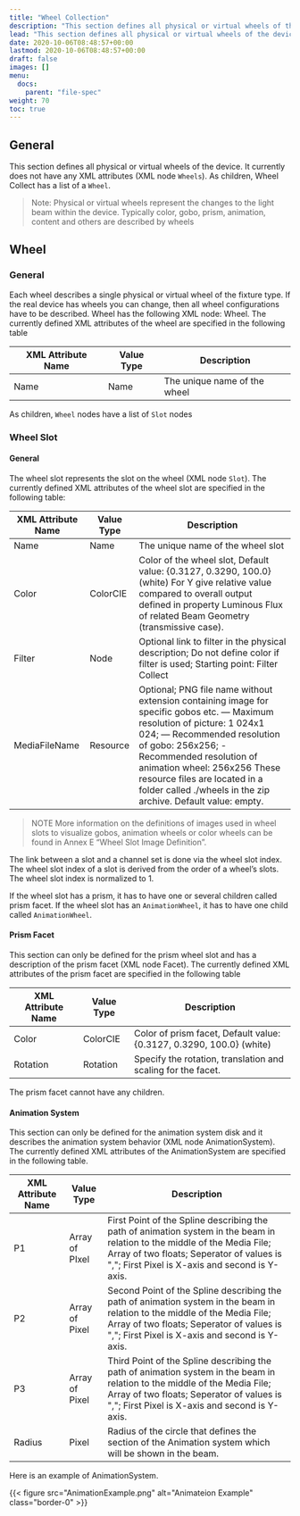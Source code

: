 ```yaml
---
title: "Wheel Collection"
description: "This section defines all physical or virtual wheels of the device."
lead: "This section defines all physical or virtual wheels of the device."
date: 2020-10-06T08:48:57+00:00
lastmod: 2020-10-06T08:48:57+00:00
draft: false
images: []
menu:
  docs:
    parent: "file-spec"
weight: 70
toc: true
---
```


## General

This section defines all physical or virtual wheels of the device. It currently does not have any XML attributes (XML node `Wheels`). As children, Wheel Collect has a list of a `Wheel`.

> Note: Physical or virtual wheels represent the changes to the light beam within the device. Typically color, gobo, prism, animation, content and others are described by wheels

## Wheel

### General

Each wheel describes a single physical or virtual wheel of the fixture type. If the real device has wheels you can change, then all wheel configurations have to be described. Wheel has the following XML node: Wheel. The currently defined XML attributes of the wheel are specified in the following table

| XML Attribute Name | Value Type | Description                  |
|--------------------|------------|------------------------------|
| Name               | Name       | The unique name of the wheel |

As children, `Wheel` nodes have a list of `Slot` nodes

### Wheel Slot

#### General

The wheel slot represents the slot on the wheel (XML node `Slot`). The currently defined XML attributes of the wheel slot are specified in the following table:

| XML Attribute Name | Value Type | Description                                                                                                                                                                                                                                                                                                                               |
|--------------------|------------|-------------------------------------------------------------------------------------------------------------------------------------------------------------------------------------------------------------------------------------------------------------------------------------------------------------------------------------------|
| Name               | Name       | The unique name of the wheel slot                                                                                                                                                                                                                                                                                                         |
| Color              | ColorCIE   | Color of the wheel slot, Default value: {0.3127, 0.3290, 100.0} (white) For Y give relative value compared to overall output defined in property Luminous Flux of related Beam Geometry (transmissive case).                                                                                                                              |
| Filter             | Node       |  Optional link to filter in the physical description; Do not define color if filter is used; Starting point: Filter Collect                                                                                                                                                                                                               |
| MediaFileName      | Resource   | Optional; PNG file name without extension containing image for specific gobos etc.  — Maximum resolution of picture: 1 024x1 024; — Recommended resolution of gobo: 256x256; - Recommended resolution of animation wheel: 256x256  These resource files are located in a folder called ./wheels in the zip archive. Default value: empty. |

> NOTE More information on the definitions of images used in wheel slots to visualize gobos, animation wheels or color wheels can be found in Annex E “Wheel Slot Image Definition”.

The link between a slot and a channel set is done via the wheel slot index. The wheel slot index of a slot is derived from the order of a wheel’s slots. The wheel slot index is normalized to 1.

If the wheel slot has a prism, it has to have one or several children called prism facet. If the wheel slot has an `AnimationWheel`, it has to have one child called `AnimationWheel`.

#### Prism Facet

This section can only be defined for the prism wheel slot and has a description of the prism facet (XML node Facet). The currently defined XML attributes of the prism facet are specified in the following table

| XML Attribute Name | Value Type | Description                                                          |
|--------------------|------------|----------------------------------------------------------------------|
| Color              | ColorCIE   | Color of prism facet, Default value: {0.3127, 0.3290, 100.0} (white) |
| Rotation           | Rotation   | Specify the rotation, translation and scaling for the facet.         |

The prism facet cannot have any children.

#### Animation System

This section can only be defined for the animation system disk and it describes the animation system behavior (XML node AnimationSystem). The currently defined XML attributes of the AnimationSystem are specified in the following table.

| XML Attribute Name | Value Type     | Description                                                                                                                                                                                                              |
|--------------------|----------------|--------------------------------------------------------------------------------------------------------------------------------------------------------------------------------------------------------------------------|
| P1                 | Array of PIxel | First Point of the Spline describing the path of animation system in the beam in relation to the middle of the Media File; Array of two floats; Seperator of values is ","; First Pixel is X-axis and second is Y-axis.  |
| P2                 | Array of Pixel | Second Point of the Spline describing the path of animation system in the beam in relation to the middle of the Media File; Array of two floats; Seperator of values is ","; First Pixel is X-axis and second is Y-axis. |
| P3                 | Array of Pixel | Third Point of the Spline describing the path of animation system in the beam in relation to the middle of the Media File; Array of two floats; Seperator of values is ","; First Pixel is X-axis and second is Y-axis.  |
| Radius             | Pixel          | Radius of the circle that defines the section of the Animation system which will be shown in the beam.                                                                                                                   |

Here is an example of AnimationSystem.

{{< figure src="AnimationExample.png" alt="Animateion Example" class="border-0" >}}
